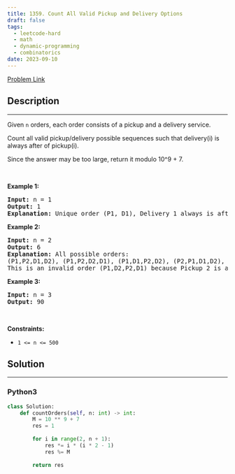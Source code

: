 ```yaml
---
title: 1359. Count All Valid Pickup and Delivery Options
draft: false
tags: 
  - leetcode-hard
  - math
  - dynamic-programming
  - combinatorics
date: 2023-09-10
---
```


[Problem Link](https://leetcode.com/problems/count-all-valid-pickup-and-delivery-options/)

## Description

---
<p>Given <code>n</code> orders, each order consists of a pickup and a delivery service.</p>

<p>Count all valid pickup/delivery possible sequences such that delivery(i) is always after of&nbsp;pickup(i).&nbsp;</p>

<p>Since the answer&nbsp;may be too large,&nbsp;return it modulo&nbsp;10^9 + 7.</p>

<p>&nbsp;</p>
<p><strong class="example">Example 1:</strong></p>

<pre>
<strong>Input:</strong> n = 1
<strong>Output:</strong> 1
<strong>Explanation:</strong> Unique order (P1, D1), Delivery 1 always is after of Pickup 1.
</pre>

<p><strong class="example">Example 2:</strong></p>

<pre>
<strong>Input:</strong> n = 2
<strong>Output:</strong> 6
<strong>Explanation:</strong> All possible orders: 
(P1,P2,D1,D2), (P1,P2,D2,D1), (P1,D1,P2,D2), (P2,P1,D1,D2), (P2,P1,D2,D1) and (P2,D2,P1,D1).
This is an invalid order (P1,D2,P2,D1) because Pickup 2 is after of Delivery 2.
</pre>

<p><strong class="example">Example 3:</strong></p>

<pre>
<strong>Input:</strong> n = 3
<strong>Output:</strong> 90
</pre>

<p>&nbsp;</p>
<p><strong>Constraints:</strong></p>

<ul>
	<li><code>1 &lt;= n &lt;= 500</code></li>
</ul>


## Solution

---
### Python3
``` py title='count-all-valid-pickup-and-delivery-options'
class Solution:
    def countOrders(self, n: int) -> int:
        M = 10 ** 9 + 7
        res = 1
        
        for i in range(2, n + 1):
            res *= i * (i * 2 - 1)
            res %= M
        
        return res
        
```


